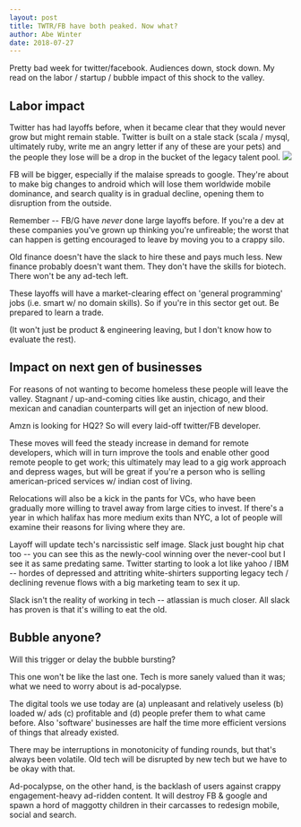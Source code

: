 ```yaml
---
layout: post
title: TWTR/FB have both peaked. Now what?
author: Abe Winter
date: 2018-07-27
---
```


Pretty bad week for twitter/facebook. Audiences down, stock down. My read on the labor / startup / bubble impact of this shock to the valley.

## Labor impact

Twitter has had layoffs before, when it became clear that they would never grow but might remain stable. Twitter is built on a stale stack (scala / mysql, ultimately ruby, write me an angry letter if any of these are your pets) and the people they lose will be a drop in the bucket of the legacy talent pool. <img src="https://anti.style/flatpixel/peak-twtr">


FB will be bigger, especially if the malaise spreads to google. They're about to make big changes to android which will lose them worldwide mobile dominance, and search quality is in gradual decline, opening them to disruption from the outside.

Remember -- FB/G have *never* done large layoffs before. If you're a dev at these companies you've grown up thinking you're unfireable; the worst that can happen is getting encouraged to leave by moving you to a crappy silo.

Old finance doesn't have the slack to hire these and pays much less. New finance probably doesn't want them. They don't have the skills for biotech. There won't be any ad-tech left.

These layoffs will have a market-clearing effect on 'general programming' jobs (i.e. smart w/ no domain skills). So if you're in this sector get out. Be prepared to learn a trade.

(It won't just be product & engineering leaving, but I don't know how to evaluate the rest).

## Impact on next gen of businesses

For reasons of not wanting to become homeless these people will leave the valley. Stagnant / up-and-coming cities like austin, chicago, and their mexican and canadian counterparts will get an injection of new blood.

Amzn is looking for HQ2? So will every laid-off twitter/FB developer.

These moves will feed the steady increase in demand for remote developers, which will in turn improve the tools and enable other good remote people to get work; this ultimately may lead to a gig work approach and depress wages, but will be great if you're a person who is selling american-priced services w/ indian cost of living.

Relocations will also be a kick in the pants for VCs, who have been gradually more willing to travel away from large cities to invest. If there's a year in which halifax has more medium exits than NYC, a lot of people will examine their reasons for living where they are.

Layoff will update tech's narcissistic self image. Slack just bought hip chat too -- you can see this as the newly-cool winning over the never-cool but I see it as same predating same. Twitter starting to look a lot like yahoo / IBM -- hordes of depressed and attriting white-shirters supporting legacy tech / declining revenue flows with a big marketing team to sex it up.

Slack isn't the reality of working in tech -- atlassian is much closer. All slack has proven is that it's willing to eat the old.

## Bubble anyone?

Will this trigger or delay the bubble bursting?

This one won't be like the last one. Tech is more sanely valued than it was; what we need to worry about is ad-pocalypse.

The digital tools we use today are (a) unpleasant and relatively useless (b) loaded w/ ads (c) profitable and (d) people prefer them to what came before. Also 'software' businesses are half the time more efficient versions of things that already existed.

There may be interruptions in monotonicity of funding rounds, but that's always been volatile. Old tech will be disrupted by new tech but we have to be okay with that.

Ad-pocalypse, on the other hand, is the backlash of users against crappy engagement-heavy ad-ridden content. It will destroy FB & google and spawn a hord of maggotty children in their carcasses to redesign mobile, social and search.
